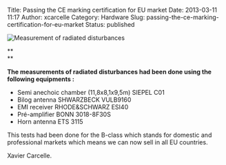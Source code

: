 Title: Passing the CE marking certification for EU market
Date: 2013-03-11 11:17
Author: xcarcelle
Category: Hardware
Slug: passing-the-ce-marking-certification-for-eu-market
Status: published

<div>

![Measurement of radiated
disturbances](/public/XIOHv5/.MeasurementRadiatedDisturbances_m.jpg "Measurement of radiated disturbances, mar. 2013")

</div>

<div>

**  
**

</div>

<div>

**The measurements of radiated disturbances had been done using the
following equipments :**

</div>

<div>

-   Semi anechoic chamber (11,8x8,1x9,5m) SIEPEL C01
-   Bilog antenna SHWARZBECK VULB9160
-   EMI receiver RHODE&SCHWARZ ESI40
-   Pré-amplifier BONN 3018-8F30S
-   Horn antenna ETS 3115

</div>

This tests had been done for the B-class which stands for domestic and
professional markets which means we can now sell in all EU countries.

Xavier Carcelle.

</p>

